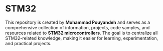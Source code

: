 # STM32
This repository is created by **Mohammad Pouyandeh** and serves as a comprehensive collection of information, projects, code samples, and resources related to **STM32 microcontrollers**. The goal is to centralize all STM32-related knowledge, making it easier for learning, experimentation, and practical projects.
